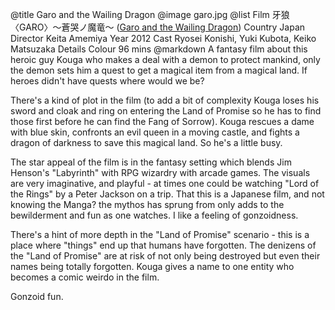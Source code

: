 @title		Garo and the Wailing Dragon
@image		garo.jpg
@list
Film		&#29273;&#29436;&#12296;GARO&#12297;&#65374;&#33980;&#21741;&#12494;&#39764;&#31452;&#65374; ([Garo and the Wailing Dragon](https://www.imdb.com/title/tt2476436/))
Country		Japan
Director		Keita Amemiya
Year		2012
Cast		Ryosei Konishi, Yuki Kubota, Keiko Matsuzaka
Details		Colour 96 mins
@markdown
A fantasy film about this heroic guy Kouga who makes a deal with
a demon to protect mankind, only the demon sets him a quest to get
a magical item from a magical land.  If heroes didn't have quests
where would we be?

There's a kind of plot in the film (to add a bit of complexity Kouga
loses his sword and cloak and ring on entering the Land of Promise so
he has to find those first before he can find the Fang of Sorrow).
Kouga rescues a dame with blue skin, confronts an evil queen in a
moving castle, and fights a dragon of darkness to save this magical
land.  So he's a little busy.

The star appeal of the film is in the fantasy setting which blends
Jim Henson's "Labyrinth" with RPG wizardry with arcade games.
The visuals are very imaginative, and playful - at times one could
be watching "Lord of the Rings" by a Peter Jackson on a trip.  That
this is a Japanese film, and not knowing the Manga? the mythos
has sprung from only adds to the bewilderment and fun as one
watches.  I like a feeling of gonzoidness.

There's a hint of more depth in the "Land of Promise" scenario -
this is a place where "things" end up that humans have forgotten.
The denizens of the "Land of Promise" are at risk of not only
being destroyed but even their names being totally forgotten.  Kouga
gives a name to one entity who becomes a comic weirdo in the
film.

Gonzoid fun.
